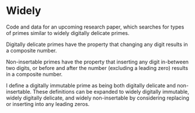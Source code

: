 # Widely
Code and data for an upcoming research paper, which searches for types of primes similar to widely digitally delicate primes.

Digitally delicate primes have the property that changing any digit results in a composite number.

Non-insertable primes have the property that inserting any digit in-between two digits, or before and after the number (excluding a leading zero) results in a composite number.

I define a digitally immutable prime as being both digitally delicate and non-insertable. These definitions can be expanded to widely digitally immutable, widely digitally delicate, and widely non-insertable by considering replacing or inserting into any leading zeros.